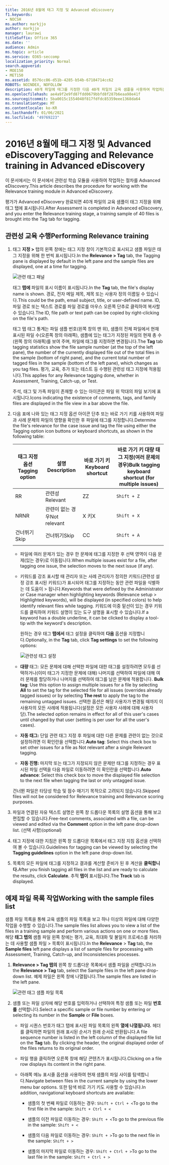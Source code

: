 ```yaml
---
title: 2016년 8월에 태그 지정 및 Advanced eDiscovery
f1.keywords:
- NOCSH
ms.author: markjjo
author: markjjo
manager: laurawi
titleSuffix: Office 365
ms.date: ''
audience: Admin
ms.topic: article
ms.service: O365-seccomp
localization_priority: Normal
search.appverid:
- MOE150
- MET150
ms.assetid: 8576cc86-d51b-4285-b54b-67184714cc62
ROBOTS: NOINDEX, NOFOLLOW
description: 40개 파일에 태그를 지정한 다음 40개 파일의 교육 샘플을 사용하여 작업하는 단계를 Advanced eDiscovery.
ms.openlocfilehash: ae4a9f2e9fd87fdd0679bbfd8f287b6eaa98e41f
ms.sourcegitcommit: 5ba0015c1554048f817fdfdc85359eee1368da64
ms.translationtype: MT
ms.contentlocale: ko-KR
ms.lasthandoff: 01/06/2021
ms.locfileid: "49769223"
---
```

# <a name="tagging-and-relevance-training-in-advanced-ediscovery"></a><span data-ttu-id="77679-103">2016년 8월에 태그 지정 및 Advanced eDiscovery</span><span class="sxs-lookup"><span data-stu-id="77679-103">Tagging and Relevance training in Advanced eDiscovery</span></span>
  
<span data-ttu-id="77679-104">이 문서에서는 이 문서에서 관련성 학습 모듈을 사용하여 작업하는 절차를 Advanced eDiscovery.</span><span class="sxs-lookup"><span data-stu-id="77679-104">This article describes the procedure for working with the Relevance training module in Advanced eDiscovery.</span></span>
  
<span data-ttu-id="77679-105">평가가 Advanced eDiscovery 완료되면 40개 파일의 교육 샘플이 태그 지정을 위해 태그 탭에 표시됩니다.</span><span class="sxs-lookup"><span data-stu-id="77679-105">After Assessment is completed in Advanced eDiscovery, and you enter the Relevance training stage, a training sample of 40 files is brought into the Tag tab for tagging.</span></span>
  
## <a name="performing-relevance-training"></a><span data-ttu-id="77679-106">관련성 교육 수행</span><span class="sxs-lookup"><span data-stu-id="77679-106">Performing Relevance training</span></span>

1. <span data-ttu-id="77679-107">태그 **지정 \>** 탭의 왼쪽 창에는 태그 지정 창이 기본적으로 표시되고 샘플 파일은 태그 지정을 위해 한 번씩 표시됩니다.</span><span class="sxs-lookup"><span data-stu-id="77679-107">In the **Relevance \> Tag** tab, the Tagging pane is displayed by default in the left pane and the sample files are displayed, one at a time for tagging.</span></span>

    ![관련 태그 패널](../media/0cf19ab4-b427-4a7f-8749-0f4ed9afaf58.png)
  
    <span data-ttu-id="77679-109">태그 **탭에** 파일의 표시 이름이 표시됩니다.</span><span class="sxs-lookup"><span data-stu-id="77679-109">In the **Tag** tab, the file's display name is shown.</span></span> <span data-ttu-id="77679-110">경로, 전자 메일 제목, 제목 또는 사용자 정의 이름일 수 있습니다.</span><span class="sxs-lookup"><span data-stu-id="77679-110">This could be the path, email subject, title, or user-defined name.</span></span> <span data-ttu-id="77679-111">ID, 파일 경로 또는 텍스트 경로를 파일 경로를 마우스 오른쪽 단추로 클릭하여 복사할 수 있습니다.</span><span class="sxs-lookup"><span data-stu-id="77679-111">The ID, file path or text path can be copied by right-clicking on the file's path.</span></span>

    <span data-ttu-id="77679-112">태그  탭 태그 통계는 파일 샘플 번호(왼쪽 창의 맨 위), 샘플의 전체 파일에서 현재 표시된 파일 수(오른쪽 창의 아래쪽), 샘플에 있는 태그가 지정된 파일의 현재 총 수(왼쪽 창의 아래쪽)를 보여 주며, 파일에 태그를 지정하면 변경됩니다.</span><span class="sxs-lookup"><span data-stu-id="77679-112">The **Tag** tab tagging statistics show the file sample number (at the top of the left pane), the number of the currently displayed file out of the total files in the sample (bottom of right pane), and the current total number of tagged files in the sample (bottom of the left pane), which changes as you tag files.</span></span> <span data-ttu-id="77679-113">평가, 교육, 추가 또는 테스트 등 수행된 관련성 태그 지정에 적용됩니다.</span><span class="sxs-lookup"><span data-stu-id="77679-113">This applies for any Relevance tagging done, whether in Assessment, Training, Catch-up, or Test.</span></span>

    <span data-ttu-id="77679-114">주석, 태그 및 가족 파일이 존재할 수 있는 아이콘은 파일 위 막대의 파일 보기에 표시됩니다.</span><span class="sxs-lookup"><span data-stu-id="77679-114">Icons indicating the existence of comments, tags, and family files are displayed in the file view in a bar above the file.</span></span>

2. <span data-ttu-id="77679-115">다음 표에 나와 있는 태그 지정 옵션 아이콘 단추 또는 바로 가기 키를 사용하여 파일과 사례 문제의 파일의 영향을 확인한 후 파일에 태그를 지정합니다.</span><span class="sxs-lookup"><span data-stu-id="77679-115">Determine the file's relevance for the case issue and tag the file using either the Tagging option icon buttons or keyboard shortcuts, as shown in the following table:</span></span>

   |<span data-ttu-id="77679-116">**태그 지정 옵션**</span><span class="sxs-lookup"><span data-stu-id="77679-116">**Tagging option**</span></span>|<span data-ttu-id="77679-117">**설명**</span><span class="sxs-lookup"><span data-stu-id="77679-117">**Description**</span></span>|<span data-ttu-id="77679-118">**바로 가기 키**</span><span class="sxs-lookup"><span data-stu-id="77679-118">**Keyboard shortcut**</span></span>|<span data-ttu-id="77679-119">**바로 가기 키 대량 태그 지정(여러 문제의 경우)**</span><span class="sxs-lookup"><span data-stu-id="77679-119">**Bulk tagging keyboard shortcut (for multiple issues)**</span></span>|
   |-----|-----|-----|-----|
   |<span data-ttu-id="77679-120">R</span><span class="sxs-lookup"><span data-stu-id="77679-120">R</span></span>  <br/> |<span data-ttu-id="77679-121">관련성</span><span class="sxs-lookup"><span data-stu-id="77679-121">Relevant</span></span>  <br/> |<span data-ttu-id="77679-122">Z</span><span class="sxs-lookup"><span data-stu-id="77679-122">Z</span></span>  <br/> |`Shift + Z`  <br/> |
   |<span data-ttu-id="77679-123">NR</span><span class="sxs-lookup"><span data-stu-id="77679-123">NR</span></span>  <br/> |<span data-ttu-id="77679-124">관련이 없는 경우</span><span class="sxs-lookup"><span data-stu-id="77679-124">Not relevant</span></span>  <br/> |<span data-ttu-id="77679-125">X 키</span><span class="sxs-lookup"><span data-stu-id="77679-125">X</span></span>  <br/> |`Shift + X`  <br/> |
   |<span data-ttu-id="77679-126">건너뛰기</span><span class="sxs-lookup"><span data-stu-id="77679-126">Skip</span></span>  <br/> |<span data-ttu-id="77679-127">건너뛰기</span><span class="sxs-lookup"><span data-stu-id="77679-127">Skip</span></span>  <br/> |<span data-ttu-id="77679-128">C</span><span class="sxs-lookup"><span data-stu-id="77679-128">C</span></span>  <br/> |`Shift + A`  <br/> |
   |||||

   - <span data-ttu-id="77679-129">파일에 여러 문제가 있는 경우 한 문제에 태그를 지정한 후 선택 영역이 다음 문제(있는 경우)로 이동됩니다.</span><span class="sxs-lookup"><span data-stu-id="77679-129">When multiple issues exist for a file, after tagging one issue, the selection moves to the next issue (if any).</span></span>  

   - <span data-ttu-id="77679-130">키워드를 강조 표시할 때 관리자 또는 사례 관리자가 정의한 키워드(관련성 설정 강조 표시된 키워드)가 표시되어 태그를 지정하는 동안 관련 파일을 식별하는 데 도움이 \> 됩니다.</span><span class="sxs-lookup"><span data-stu-id="77679-130">Keywords that were defined by the Administrator or Case manager when highlighting keywords (Relevance setup \> Highlighted keywords), will be displayed (in specified colors) to help identify relevant files while tagging.</span></span> <span data-ttu-id="77679-131">키워드에 이중 밑선이 있는 경우 키워드를 클릭하여 키워드 설명이 있는 도구 설명을 표시할 수 있습니다.</span><span class="sxs-lookup"><span data-stu-id="77679-131">If a keyword has a double underline, it can be clicked to display a tool-tip with the keyword's description.</span></span>

     <span data-ttu-id="77679-132">원하는 경우 태그 **탭에서** 태그 설정을 클릭하여 **다음** 옵션을 지정합니다.</span><span class="sxs-lookup"><span data-stu-id="77679-132">Optionally, in the **Tag** tab, click **Tag settings** to set the following options:</span></span>

      ![관련성 태그 설정](../media/533e89fa-7eb4-409e-ab07-f5aab9296dd8.png)
  
   - <span data-ttu-id="77679-134">**대량** 태그: 모든 문제에 대해 선택한 파일에 대한  태그를 설정하려면 모두를 선택하거나(이미 태그가 지정한 문제에 대해) 나머지를 선택하여 파일에 대해 여러 문제를 할당하거나 나머지를 선택하여 태그를 남은 문제에 적용합니다. </span><span class="sxs-lookup"><span data-stu-id="77679-134">**Bulk tag**: Use this option to assign multiple issues for a file by selecting **All** to set the tag for the selected file for all issues (overrides already tagged issues) or by selecting **The rest** to apply the tag to the remaining untagged issues.</span></span> <span data-ttu-id="77679-135">선택한 옵션은 해당 사용자가 변경될 때까지 이 사용자의 모든 사례에 적용됩니다(설정은 모든 사용자 사례에 대해 사용자당).</span><span class="sxs-lookup"><span data-stu-id="77679-135">The selected option remains in effect for all of this user's cases until changed by that user (setting is per user for all the user's cases).</span></span>

   - <span data-ttu-id="77679-136">**자동 태그:** 단일 관련 태그 지정 후 파일에 대한 다른 문제를 관련이 없는 것으로 설정하려면 이 확인란을 선택합니다.</span><span class="sxs-lookup"><span data-stu-id="77679-136">**Auto tag**: Select this check box to set other issues for a file as Not relevant after a single Relevant tagging.</span></span>

   - <span data-ttu-id="77679-137">**자동 진행:** 마지막 또는 태그가 지정되지 않은 문제만 태그를 지정하는 경우 표시된 파일 선택을 다음 파일로 이동하려면 이 확인란을 선택합니다.</span><span class="sxs-lookup"><span data-stu-id="77679-137">**Auto advance**: Select this check box to move the displayed file selection to the next file when tagging the last or only untagged issue.</span></span>

    <span data-ttu-id="77679-138">건너뛴 파일은 타당성 학습 및 점수 매기기 목적으로 고려되지 않습니다.</span><span class="sxs-lookup"><span data-stu-id="77679-138">Skipped files will not be considered for Relevance training and Relevance scoring purposes.</span></span>

3. <span data-ttu-id="77679-139">파일과 연결된 자유 텍스트 설명은 왼쪽 창 드롭다운 목록의  설명 옵션을 통해 보고 편집할 수 있습니다.</span><span class="sxs-lookup"><span data-stu-id="77679-139">Free-text comments, associated with a file, can be viewed and edited via the **Comment** option in the left pane drop-down list.</span></span> <span data-ttu-id="77679-140">(선택 사항)</span><span class="sxs-lookup"><span data-stu-id="77679-140">(optional)</span></span>

4. <span data-ttu-id="77679-141">태그 지정에 대한 지침은 왼쪽 창  드롭다운 목록에서 태그 지정 지침 옵션을 선택하여 볼 수 있습니다.</span><span class="sxs-lookup"><span data-stu-id="77679-141">Guidelines for tagging can be viewed by selecting the **Tagging guidelines** option in the left pane drop-down list.</span></span>

5. <span data-ttu-id="77679-142">목록의 모든 파일에 태그를 지정하고 결과를 계산할 준비가 된 후 계산을 **클릭합니다.**</span><span class="sxs-lookup"><span data-stu-id="77679-142">After you finish tagging all files in the list and are ready to calculate the results, click **Calculate**.</span></span> <span data-ttu-id="77679-143">추적 **탭이** 표시됩니다.</span><span class="sxs-lookup"><span data-stu-id="77679-143">The **Track** tab is displayed.</span></span>  

## <a name="working-with-the-sample-files-list"></a><span data-ttu-id="77679-144">예제 파일 목록 작업</span><span class="sxs-lookup"><span data-stu-id="77679-144">Working with the sample files list</span></span>

<span data-ttu-id="77679-145">샘플 파일 목록을 통해 교육 샘플의 파일 목록을 보고 하나 이상의 파일에 대해 다양한 작업을 수행할 수 있습니다.</span><span class="sxs-lookup"><span data-stu-id="77679-145">The sample files list allows you to view a list of the files in a training sample and perform various actions on one or more files.</span></span> <span data-ttu-id="77679-146">해당 **태그 탭의** 샘플 파일 왼쪽 창에는 평가, 교육, 최대화 및 불일치 프로세스를 처리하는 데 사용할 샘플 파일 \>   목록이 표시됩니다.</span><span class="sxs-lookup"><span data-stu-id="77679-146">In the **Relevance** \> **Tag** tab, the **Sample files** left pane displays a list of sample files for processing with Assessment, Training, Catch-up, and Inconsistencies processes.</span></span>
  
1. <span data-ttu-id="77679-147">**Relevance \> Tag 탭의** 왼쪽 창 드롭다운 목록에서 샘플 파일을 선택합니다.</span><span class="sxs-lookup"><span data-stu-id="77679-147">In the **Relevance \> Tag** tab, select the Sample files in the left pane drop-down list.</span></span> <span data-ttu-id="77679-148">예제 파일은 왼쪽 창에 나열됩니다.</span><span class="sxs-lookup"><span data-stu-id="77679-148">The sample files are listed in the left pane.</span></span>

    ![관련 태그 샘플 파일 목록](../media/fd058bdd-645a-4af1-a1eb-bff08581cb18.png)
  
2. <span data-ttu-id="77679-150">샘플 또는 파일 상자에 해당 번호를 입력하거나  선택하여 특정 샘플 또는 파일 **번호를** 선택합니다.</span><span class="sxs-lookup"><span data-stu-id="77679-150">Select a specific sample or file number by entering or selecting its number in the **Sample** or **File** boxes.</span></span>

   - <span data-ttu-id="77679-151">파일 시퀀스 번호가 태그 탭에 표시된 파일 목록의 왼쪽 **열에 나열됩니다.** 헤더를 클릭하면 파일의 원래 표시된 순서가 원래 순서로 반환됩니다.</span><span class="sxs-lookup"><span data-stu-id="77679-151">A file sequence number is listed in the left column of the displayed file list on the **Tag** tab. By clicking the header, the original displayed order of the files returns to its original order.</span></span>

   - <span data-ttu-id="77679-152">파일 행을 클릭하면 오른쪽 창에 해당 콘텐츠가 표시됩니다.</span><span class="sxs-lookup"><span data-stu-id="77679-152">Clicking on a file row displays its content in the right pane.</span></span>

   - <span data-ttu-id="77679-153">아래쪽 메뉴 표시줄 옵션을 사용하여 현재 샘플의 파일 사이를 탐색합니다.</span><span class="sxs-lookup"><span data-stu-id="77679-153">Navigate between files in the current sample by using the lower menu bar options.</span></span> <span data-ttu-id="77679-154">또한 탐색 바로 가기 키도 사용할 수 있습니다.</span><span class="sxs-lookup"><span data-stu-id="77679-154">In addition, navigational keyboard shortcuts are available:</span></span>
  
     - <span data-ttu-id="77679-155">샘플의 첫 번째 파일로 이동하는 경우: `Shift + Ctrl + <`</span><span class="sxs-lookup"><span data-stu-id="77679-155">To go to the first file in the sample: `Shift + Ctrl + <`</span></span>

     - <span data-ttu-id="77679-156">샘플의 이전 파일로 이동하는 경우: `Shift + <`</span><span class="sxs-lookup"><span data-stu-id="77679-156">To go to the previous file in the sample: `Shift + <`</span></span>

     - <span data-ttu-id="77679-157">샘플의 다음 파일로 이동하는 경우: `Shift + >`</span><span class="sxs-lookup"><span data-stu-id="77679-157">To go to the next file in the sample: `Shift + >`</span></span>

     - <span data-ttu-id="77679-158">샘플의 마지막 파일로 이동하는 경우: `Shift + Ctrl + >`</span><span class="sxs-lookup"><span data-stu-id="77679-158">To go to the last file in the sample: `Shift + Ctrl + >`</span></span>
